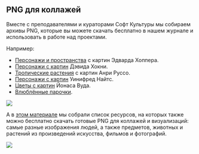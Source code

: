 ## PNG для коллажей

Вместе с преподавателями и кураторами Софт Культуры мы собираем архивы PNG, которые вы можете скачать бесплатно в нашем журнале и использовать в работе над проектами.

Например:

- [Персонажи и пространства](https://softculture.cc/blog/entries/articles/cut-out-art-lyudi-dlya-kollazha-edward-hopper) с картин Эдварда Хоппера.
- [Персонажи с картин](https://softculture.cc/blog/entries/articles/cut-out-art-lyudi-dlya-kollazha-david-hockney) Дэвида Хокни.
- [Тропические растения](https://softculture.cc/blog/entries/articles/cut-out-art-rasteniya-dlya-kollazha-henri-rousseau) с картин Анри Руссо.
- [Персонажи с картин](https://softculture.cc/blog/entries/articles/cut-out-art-lyudi-dlya-kollazha-winifred-knights) Уинифред Найтс.
- [Цветы с картин](https://softculture.cc/blog/entries/articles/cut-out-art-rasteniya-dlya-kollazha-interera) Йонаса Вуда.
- [Влюблённые парочки](https://softculture.cc/blog/entries/articles/png-vseh-vlyublennyh-pary-parochki-i-naparniki-dlya-kollazha).

![](/img/IPB_10/1647517670_hockney-web.jpg#bordered)

А в [этом материале](https://softculture.cc/blog/entries/articles/png-vsego-na-svete-lyudi-rasteniya-i-predmetyi-dlya-kollazha) мы собрали список ресурсов, на которых также можно бесплатно скачать готовые PNG для коллажей и визуализаций: самые разные изображения людей, а также предметов, животных и растений из произведений искусства, фильмов и фотографий.

![](/img/IPB_10/1647517798_png-cover.jpg#bordered)
